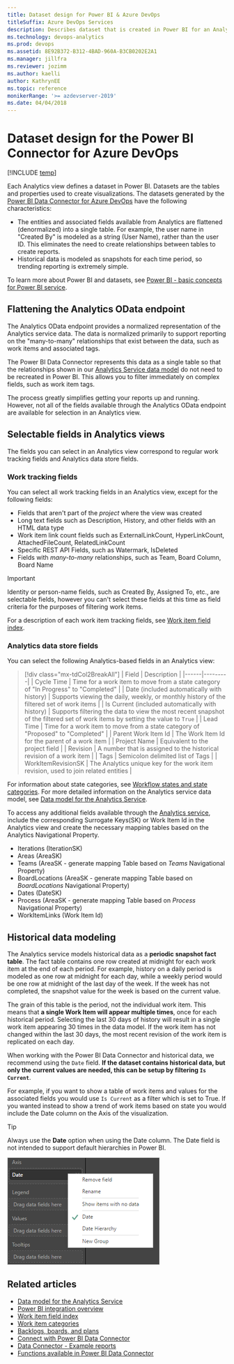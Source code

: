 ```yaml
---
title: Dataset design for Power BI & Azure DevOps
titleSuffix: Azure DevOps Services
description: Describes dataset that is created in Power BI for an Analytics View for Azure DevOps 
ms.technology: devops-analytics
ms.prod: devops
ms.assetid: 8E92B372-B312-4BAD-960A-B3CB0202E2A1  
ms.manager: jillfra
ms.reviewer: jozimm
ms.author: kaelli
author: KathrynEE
ms.topic: reference
monikerRange: '>= azdevserver-2019'
ms.date: 04/04/2018
---
```


# Dataset design for the Power BI Connector for Azure DevOps

[!INCLUDE [temp](../../_shared/version-azure-devops.md)]

Each Analytics view defines a dataset in Power BI. Datasets are the tables and properties used to create visualizations. The datasets generated by the [Power BI Data Connector for Azure DevOps](../powerbi/data-connector-connect.md) have the following characteristics:

* The entities and associated fields available from Analytics are flattened (denormalized) into a single table. For example, the user name in "Created By" is modeled as a string (User Name), rather than the user ID. This eliminates the need to create relationships between tables to create reports.
* Historical data is modeled as snapshots for each time period, so trending reporting is extremely simple.

To learn more about Power BI and datasets, see [Power BI - basic concepts for Power BI service](/power-bi/service-basic-concepts).

## Flattening the Analytics OData endpoint

The Analytics OData endpoint provides a normalized representation of the Analytics service data. The data is normalized primarily to support reporting on the "many-to-many" relationships that exist between the data, such as work items and  associated tags. 

The Power BI Data Connector represents this data as a single table so that the relationships shown in our [Analytics Service data model](../extend-analytics/data-model-analytics-service.md) do not need to be recreated in Power BI. This allows you to filter immediately on complex fields, such as work item tags. 

The process greatly simplifies getting your reports up and running. However, not all of the fields available through the Analytics OData endpoint are available for selection in an Analytics view. 

## Selectable fields in Analytics views

The fields you can select in an Analytics view correspond to regular work tracking fields and Analytics data store fields. 

### Work tracking fields

You can select all work tracking fields in an Analytics view, except for the following fields:  
 
* Fields that aren't part of the *project* where the view was created
* Long text fields such as Description, History, and other fields with an HTML data type  
* Work item link count fields such as ExternalLinkCount, HyperLinkCount, AttachedFileCount, RelatedLinkCount
* Specific REST API Fields, such as Watermark, IsDeleted
* Fields with *many-to-many* relationships, such as Team, Board Column, Board Name

<!--- to my knowledge, Team isn't a field defined out-of-the-box --> 

> [!IMPORTANT]  
> Identity or person-name fields, such as Created By, Assigned To, etc., are selectable fields, however you can't select these fields at this time as field criteria for the purposes of filtering work items. 

For a description of each work item tracking fields, see [Work item field index](../../boards/work-items/guidance/work-item-field.md).


### Analytics data store fields 

You can select the following Analytics-based fields in an Analytics view:

> [!div class="mx-tdCol2BreakAll"]
> |  Field  | Description |
> |------|---------|
> | Cycle Time | Time for a work item to move from a state category of "In Progress" to "Completed" | 
> | Date (included automatically with history) | Supports viewing the daily, weekly, or monthly history of the filtered set of work items |
> | Is Current (included automatically with history) | Supports filtering the data to view the most recent snapshot of the filtered set of work items by setting the value to `True` | 
> | Lead Time | Time for a work item to move from a state category of "Proposed" to "Completed" | 
> | Parent Work Item Id | The Work Item Id for the parent of a work item | 
> | Project Name | Equivalent to the project field  | 
> | Revision | A number that is assigned to the historical revision of a work item  | 
> | Tags | Semicolon delimited list of Tags | 
> | WorkItemRevisionSK | The Analytics unique key for the work item revision, used to join related entities | 

For information about state categories, see [Workflow states and state categories](../../boards/work-items/workflow-and-state-categories.md). For more detailed information on the Analytics service data model, see [Data model for the Analytics Service](../extend-analytics/data-model-analytics-service.md). 

To access any additional fields available through the [Analytics service](../extend-analytics/analytics-metadata.md), include the corresponding Surrogate Keys(SK) or Work Item Id in the Analytics view and create the necessary mapping tables based on the Analytics Navigational Property. 

* Iterations (IterationSK)
* Areas (AreaSK)
* Teams (AreaSK - generate mapping Table based on *Teams* Navigational Property) 
* BoardLocations (AreaSK - generate mapping Table based on *BoardLocations* Navigational Property)
* Dates (DateSK)
* Process (AreaSK - generate mapping Table based on *Process* Navigational Property)
* WorkItemLinks (Work Item Id)

## Historical data modeling

The Analytics service models historical data as a **periodic snapshot fact table**. The fact table contains one row created at midnight for each work item at the end of each period. For example, history on a daily period is modeled as one row at midnight for each day, while a weekly period would be one row at midnight of the last day of the week. If the week has not completed, the snapshot value for the week is based on the current value.

The grain of this table is the period, not the individual work item. This means that **a single Work Item will appear multiple times**, once for each historical period. Selecting the last 30 days of history will result in a single work item appearing 30 times in the data model. If the work item has not changed within the last 30 days, the most recent revision of the work item is replicated on each day.

When working with the Power BI Data Connector and historical data, we recommend using the `Date` field.  **If the dataset contains historical data, but only the current values are needed, this can be setup by filtering `Is Current`**.  

For example, if you want to show a table of work items and values for the associated fields you would use `Is Current` as a filter which is set to True. If you wanted instead to show a trend of work items based on state you would include the Date column on the Axis of the visualization.  

> [!TIP]  
> Always use the **Date** option when using the Date column. The Date field is not intended to support default hierarchies in Power BI.

![Power BI Date menu of options](./_img/data-connector-date.png)

## Related articles  
- [Data model for the Analytics Service](../extend-analytics/data-model-analytics-service.md)
- [Power BI integration overview](overview.md)  
- [Work item field index](../../boards/work-items/guidance/work-item-field.md)
- [Work item categories](../../reference/xml/use-categories-to-group-work-item-types.md)
- [Backlogs, boards, and plans](../../boards/backlogs/backlogs-boards-plans.md)
- [Connect with Power BI Data Connector](./data-connector-connect.md)
- [Data Connector - Example reports](./data-connector-examples.md)
- [Functions available in Power BI Data Connector](data-connector-functions.md) 

   
